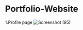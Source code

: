 # Portfolio-Website
1.Profile page
![Screenshot (95)](https://user-images.githubusercontent.com/65251729/132092922-60e9d799-0047-415a-a9f4-a65bbc140773.png)
